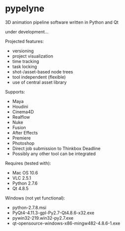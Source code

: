 # pypelyne

3D animation pipeline software written in Python and Qt

under development...

Projected features:
- versioning
- project visualization
- time tracking
- task locking
- shot-/asset-based node trees
- tool independent (flexible)
- use of central asset library

Supports:
- Maya
- Houdini
- Cinema4D
- Realflow
- Nuke
- Fusion
- After Effects
- Premiere
- Photoshop
- Direct job submission to Thinkbox Deadline
- Possibly any other tool can be integrated

Requires (tested with):

- Mac OS 10.6
- VLC 2.5.1
- Python 2.7.6
- Qt 4.8.5

Windows (not yet functional):

- python-2.7.8.msi
- PyQt4-4.11.3-gpl-Py2.7-Qt4.8.6-x32.exe
- pywin32-219.win32-py2.7.exe
- qt-opensource-windows-x86-mingw482-4.8.6-1.exe
